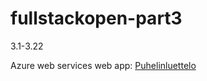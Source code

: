 # fullstackopen-part3
3.1-3.22

Azure web services web app:
[Puhelinluettelo](https://fullstackopen-part3-webapp-babaepcec3a5h0cy.switzerlandnorth-01.azurewebsites.net)
